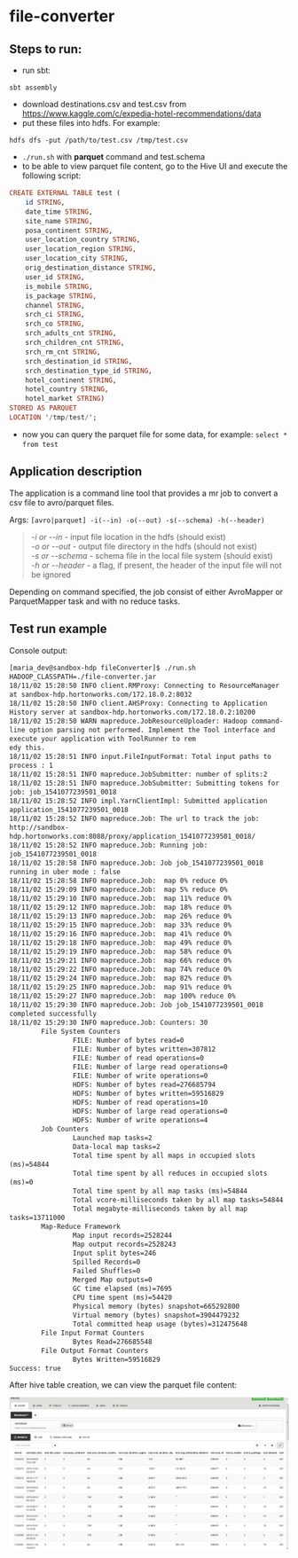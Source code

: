 # file-converter

## Steps to run:

- run sbt:
```
sbt assembly
```
- download destinations.csv and test.csv from https://www.kaggle.com/c/expedia-hotel-recommendations/data
- put these files into hdfs. For example: 
```
hdfs dfs -put /path/to/test.csv /tmp/test.csv
```
- ```./run.sh``` with **parquet** command and test.schema
- to be able to view parquet file content, go to the Hive UI and execute the following script:
```haskell
CREATE EXTERNAL TABLE test (
	id STRING,
	date_time STRING,
	site_name STRING,
	posa_continent STRING,
	user_location_country STRING,
	user_location_region STRING,
	user_location_city STRING,
	orig_destination_distance STRING,
	user_id STRING,
	is_mobile STRING,
	is_package STRING,
	channel STRING,
	srch_ci STRING,
	srch_co STRING,
	srch_adults_cnt STRING,
	srch_children_cnt STRING,
	srch_rm_cnt STRING,
	srch_destination_id STRING,
	srch_destination_type_id STRING,
	hotel_continent STRING,
	hotel_country STRING,
	hotel_market STRING)
STORED AS PARQUET
LOCATION '/tmp/test/'; 
```
- now you can query the parquet file for some data, for example: ```select * from test```

## Application description

The application is a command line tool that provides a mr job to convert a csv file to avro/parquet files.

Args:
```[avro|parquet] -i(--in) -o(--out) -s(--schema) -h(--header)```

> *-i or --in* - input file location in the hdfs (should exist)<br>
*-o or --out* - output file directory in the hdfs (should not exist)<br>
*-s or --schema* - schema file in the local file system (should exist)<br>
*-h or --header* - a flag, if present, the header of the input file will not be ignored<br>

Depending on command specified, the job consist of either AvroMapper or ParquetMapper task and with no reduce tasks.

## Test run example

Console output: 
```shell
[maria_dev@sandbox-hdp fileConverter]$ ./run.sh                                                                                                                                         
HADOOP_CLASSPATH=./file-converter.jar                                                                                                                                                   
18/11/02 15:28:50 INFO client.RMProxy: Connecting to ResourceManager at sandbox-hdp.hortonworks.com/172.18.0.2:8032                                                                     
18/11/02 15:28:50 INFO client.AHSProxy: Connecting to Application History server at sandbox-hdp.hortonworks.com/172.18.0.2:10200                                                        
18/11/02 15:28:50 WARN mapreduce.JobResourceUploader: Hadoop command-line option parsing not performed. Implement the Tool interface and execute your application with ToolRunner to rem
edy this.                                                                                                                                                                               
18/11/02 15:28:51 INFO input.FileInputFormat: Total input paths to process : 1                                                                                                          
18/11/02 15:28:51 INFO mapreduce.JobSubmitter: number of splits:2                                                                                                                       
18/11/02 15:28:51 INFO mapreduce.JobSubmitter: Submitting tokens for job: job_1541077239501_0018                                                                                        
18/11/02 15:28:52 INFO impl.YarnClientImpl: Submitted application application_1541077239501_0018                                                                                        
18/11/02 15:28:52 INFO mapreduce.Job: The url to track the job: http://sandbox-hdp.hortonworks.com:8088/proxy/application_1541077239501_0018/                                           
18/11/02 15:28:52 INFO mapreduce.Job: Running job: job_1541077239501_0018                                                                                                               
18/11/02 15:28:58 INFO mapreduce.Job: Job job_1541077239501_0018 running in uber mode : false                                                                                           
18/11/02 15:28:58 INFO mapreduce.Job:  map 0% reduce 0%                                                                                                                                 
18/11/02 15:29:09 INFO mapreduce.Job:  map 5% reduce 0%                                                                                                                                 
18/11/02 15:29:10 INFO mapreduce.Job:  map 11% reduce 0%                                                                                                                                
18/11/02 15:29:12 INFO mapreduce.Job:  map 18% reduce 0%                                                                                                                                
18/11/02 15:29:13 INFO mapreduce.Job:  map 26% reduce 0%                                                                                                                                
18/11/02 15:29:15 INFO mapreduce.Job:  map 33% reduce 0%                                                                                                                                
18/11/02 15:29:16 INFO mapreduce.Job:  map 41% reduce 0%                                                                                                                                
18/11/02 15:29:18 INFO mapreduce.Job:  map 49% reduce 0%                                                                                                                                
18/11/02 15:29:19 INFO mapreduce.Job:  map 58% reduce 0%                                                                                                                                
18/11/02 15:29:21 INFO mapreduce.Job:  map 66% reduce 0%                                                                                                                                
18/11/02 15:29:22 INFO mapreduce.Job:  map 74% reduce 0%                                                                                                                                
18/11/02 15:29:24 INFO mapreduce.Job:  map 82% reduce 0%                                                                                                                                
18/11/02 15:29:25 INFO mapreduce.Job:  map 91% reduce 0%                                                                                                                                
18/11/02 15:29:27 INFO mapreduce.Job:  map 100% reduce 0%                                                                                                                               
18/11/02 15:29:30 INFO mapreduce.Job: Job job_1541077239501_0018 completed successfully                                                                                                 
18/11/02 15:29:30 INFO mapreduce.Job: Counters: 30                                                                                                                                      
        File System Counters                                                                                                                                                            
                FILE: Number of bytes read=0                                                                                                                                            
                FILE: Number of bytes written=307812                                                                                                                                    
                FILE: Number of read operations=0                                                                                                                                       
                FILE: Number of large read operations=0                                                                                                                                 
                FILE: Number of write operations=0                                                                                                                                      
                HDFS: Number of bytes read=276685794                                                                                                                                    
                HDFS: Number of bytes written=59516829                                                                                                                                  
                HDFS: Number of read operations=10                                                                                                                                      
                HDFS: Number of large read operations=0                                                                                                                                 
                HDFS: Number of write operations=4                                                                                                                                      
        Job Counters                                                                                                                                                                    
                Launched map tasks=2                                                                                                                                                    
                Data-local map tasks=2                                                                                                                                                  
                Total time spent by all maps in occupied slots (ms)=54844                                                                                                               
                Total time spent by all reduces in occupied slots (ms)=0                                                                                                                
                Total time spent by all map tasks (ms)=54844                                                                                                                            
                Total vcore-milliseconds taken by all map tasks=54844                                                                                                                   
                Total megabyte-milliseconds taken by all map tasks=13711000                                                                                                             
        Map-Reduce Framework                                                                                                                                                            
                Map input records=2528244                                                                                                                                               
                Map output records=2528243                                                                                                                                              
                Input split bytes=246                                                                                                                                                   
                Spilled Records=0                                                                                                                                                       
                Failed Shuffles=0                                                                                                                                                       
                Merged Map outputs=0                                                                                                                                                    
                GC time elapsed (ms)=7695                                                                                                                                               
                CPU time spent (ms)=54420                                                                                                                                               
                Physical memory (bytes) snapshot=665292800                                                                                                                              
                Virtual memory (bytes) snapshot=3904479232                                                                                                                              
                Total committed heap usage (bytes)=312475648                                                                                                                            
        File Input Format Counters                                                                                                                                                      
                Bytes Read=276685548                                                                                                                                                    
        File Output Format Counters                                                                                                                                                     
                Bytes Written=59516829                                                                                                                                                  
Success: true                                                                                                                                                                           
```
After hive table creation, we can view the parquet file content:

![Parquet file content](./img/parquet_file_content.png "Parquet file content")
